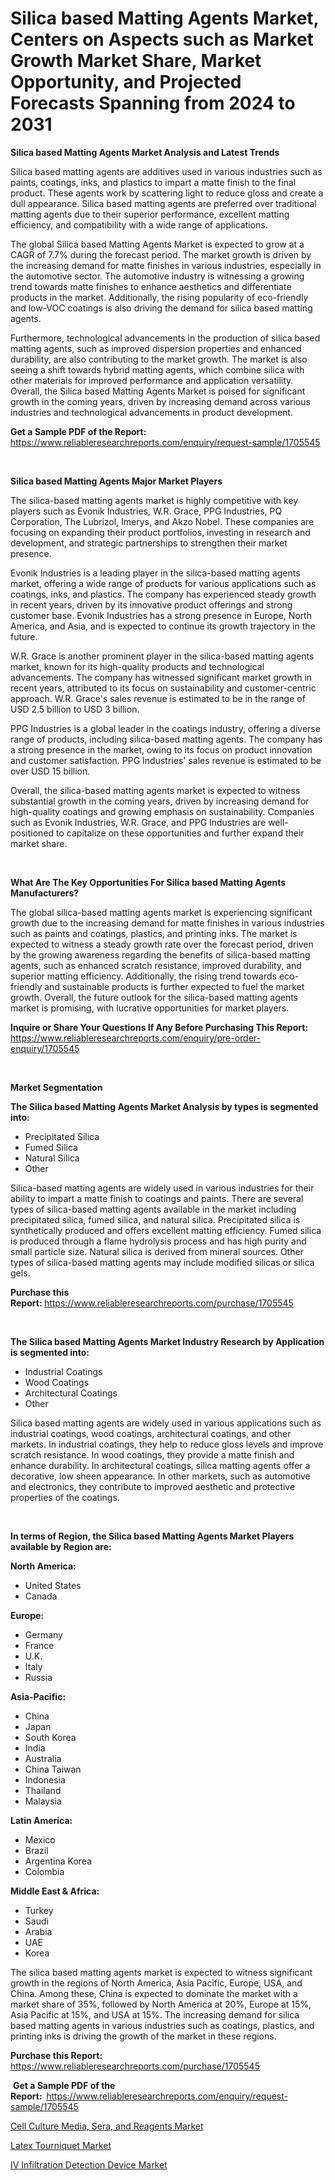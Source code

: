 <p><h1>Silica based Matting Agents Market, Centers on Aspects such as Market Growth Market Share, Market Opportunity, and Projected Forecasts Spanning from 2024 to 2031</h1></p><p><strong>Silica based Matting Agents Market Analysis and Latest Trends</strong></p>
<p><p>Silica based matting agents are additives used in various industries such as paints, coatings, inks, and plastics to impart a matte finish to the final product. These agents work by scattering light to reduce gloss and create a dull appearance. Silica based matting agents are preferred over traditional matting agents due to their superior performance, excellent matting efficiency, and compatibility with a wide range of applications.</p><p>The global Silica based Matting Agents Market is expected to grow at a CAGR of 7.7% during the forecast period. The market growth is driven by the increasing demand for matte finishes in various industries, especially in the automotive sector. The automotive industry is witnessing a growing trend towards matte finishes to enhance aesthetics and differentiate products in the market. Additionally, the rising popularity of eco-friendly and low-VOC coatings is also driving the demand for silica based matting agents.</p><p>Furthermore, technological advancements in the production of silica based matting agents, such as improved dispersion properties and enhanced durability, are also contributing to the market growth. The market is also seeing a shift towards hybrid matting agents, which combine silica with other materials for improved performance and application versatility. Overall, the Silica based Matting Agents Market is poised for significant growth in the coming years, driven by increasing demand across various industries and technological advancements in product development.</p></p>
<p><strong>Get a Sample PDF of the Report:&nbsp;</strong> <a href="https://www.reliableresearchreports.com/enquiry/request-sample/1705545">https://www.reliableresearchreports.com/enquiry/request-sample/1705545</a></p>
<p>&nbsp;</p>
<p><strong>Silica based Matting Agents Major Market Players</strong></p>
<p><p>The silica-based matting agents market is highly competitive with key players such as Evonik Industries, W.R. Grace, PPG Industries, PQ Corporation, The Lubrizol, Imerys, and Akzo Nobel. These companies are focusing on expanding their product portfolios, investing in research and development, and strategic partnerships to strengthen their market presence.</p><p>Evonik Industries is a leading player in the silica-based matting agents market, offering a wide range of products for various applications such as coatings, inks, and plastics. The company has experienced steady growth in recent years, driven by its innovative product offerings and strong customer base. Evonik Industries has a strong presence in Europe, North America, and Asia, and is expected to continue its growth trajectory in the future.</p><p>W.R. Grace is another prominent player in the silica-based matting agents market, known for its high-quality products and technological advancements. The company has witnessed significant market growth in recent years, attributed to its focus on sustainability and customer-centric approach. W.R. Grace's sales revenue is estimated to be in the range of USD 2.5 billion to USD 3 billion.</p><p>PPG Industries is a global leader in the coatings industry, offering a diverse range of products, including silica-based matting agents. The company has a strong presence in the market, owing to its focus on product innovation and customer satisfaction. PPG Industries' sales revenue is estimated to be over USD 15 billion.</p><p>Overall, the silica-based matting agents market is expected to witness substantial growth in the coming years, driven by increasing demand for high-quality coatings and growing emphasis on sustainability. Companies such as Evonik Industries, W.R. Grace, and PPG Industries are well-positioned to capitalize on these opportunities and further expand their market share.</p></p>
<p>&nbsp;</p>
<p><strong>What Are The Key Opportunities For Silica based Matting Agents Manufacturers?</strong></p>
<p><p>The global silica-based matting agents market is experiencing significant growth due to the increasing demand for matte finishes in various industries such as paints and coatings, plastics, and printing inks. The market is expected to witness a steady growth rate over the forecast period, driven by the growing awareness regarding the benefits of silica-based matting agents, such as enhanced scratch resistance, improved durability, and superior matting efficiency. Additionally, the rising trend towards eco-friendly and sustainable products is further expected to fuel the market growth. Overall, the future outlook for the silica-based matting agents market is promising, with lucrative opportunities for market players.</p></p>
<p><strong>Inquire or Share Your Questions If Any Before Purchasing This Report:</strong> <a href="https://www.reliableresearchreports.com/enquiry/pre-order-enquiry/1705545">https://www.reliableresearchreports.com/enquiry/pre-order-enquiry/1705545</a></p>
<p>&nbsp;</p>
<p><strong>Market Segmentation</strong></p>
<p><strong>The Silica based Matting Agents Market Analysis by types is segmented into:</strong></p>
<p><ul><li>Precipitated Silica</li><li>Fumed Silica</li><li>Natural Silica</li><li>Other</li></ul></p>
<p><p>Silica-based matting agents are widely used in various industries for their ability to impart a matte finish to coatings and paints. There are several types of silica-based matting agents available in the market including precipitated silica, fumed silica, and natural silica. Precipitated silica is synthetically produced and offers excellent matting efficiency. Fumed silica is produced through a flame hydrolysis process and has high purity and small particle size. Natural silica is derived from mineral sources. Other types of silica-based matting agents may include modified silicas or silica gels.</p></p>
<p><strong>Purchase this Report:&nbsp;</strong><a href="https://www.reliableresearchreports.com/purchase/1705545">https://www.reliableresearchreports.com/purchase/1705545</a></p>
<p>&nbsp;</p>
<p><strong>The Silica based Matting Agents Market Industry Research by Application is segmented into:</strong></p>
<p><ul><li>Industrial Coatings</li><li>Wood Coatings</li><li>Architectural Coatings</li><li>Other</li></ul></p>
<p><p>Silica based matting agents are widely used in various applications such as industrial coatings, wood coatings, architectural coatings, and other markets. In industrial coatings, they help to reduce gloss levels and improve scratch resistance. In wood coatings, they provide a matte finish and enhance durability. In architectural coatings, silica matting agents offer a decorative, low sheen appearance. In other markets, such as automotive and electronics, they contribute to improved aesthetic and protective properties of the coatings.</p></p>
<p>&nbsp;</p>
<p><strong>In terms of Region, the Silica based Matting Agents Market Players available by Region are:</strong></p>
<p>
    <p> <strong> North America: </strong>
        <ul>
            <li>United States</li>
            <li>Canada</li>
        </ul>
        </p> 
    <p> <strong> Europe: </strong>
        <ul>
            <li>Germany</li>
            <li>France</li>
            <li>U.K.</li>
            <li>Italy</li>
            <li>Russia</li>
        </ul>
        </p> 
    <p> <strong> Asia-Pacific: </strong>
        <ul>
            <li>China</li>
            <li>Japan</li>
            <li>South Korea</li>
            <li>India</li>
            <li>Australia</li>
            <li>China Taiwan</li>
            <li>Indonesia</li>
            <li>Thailand</li>
            <li>Malaysia</li>
        </ul>
        </p> 
    <p> <strong> Latin America: </strong>
        <ul>
            <li>Mexico</li>
            <li>Brazil</li>
            <li>Argentina Korea</li>
            <li>Colombia</li>
        </ul>
        </p> 
    <p> <strong> Middle East & Africa: </strong>
        <ul>
            <li>Turkey</li>
            <li>Saudi</li>
            <li>Arabia</li>
            <li>UAE</li>
            <li>Korea</li>
        </ul>
    </p>
    </p>
<p><p>The silica based matting agents market is expected to witness significant growth in the regions of North America, Asia Pacific, Europe, USA, and China. Among these, China is expected to dominate the market with a market share of 35%, followed by North America at 20%, Europe at 15%, Asia Pacific at 15%, and USA at 15%. The increasing demand for silica based matting agents in various industries such as coatings, plastics, and printing inks is driving the growth of the market in these regions.</p></p>
<p><strong>Purchase this Report: </strong><a href="https://www.reliableresearchreports.com/purchase/1705545">https://www.reliableresearchreports.com/purchase/1705545</a></p>
<p>&nbsp;<strong>Get a Sample PDF of the Report:&nbsp;&nbsp;</strong><a href="https://www.reliableresearchreports.com/enquiry/request-sample/1705545">https://www.reliableresearchreports.com/enquiry/request-sample/1705545</a></p>
<p><strong></strong></p>
<p><p><a href="https://view.publitas.com/reportprime-1/cell-culture-media-sera-and-reagents-market-analysis-examines-its-scope-on-growth-opportunities-and-forecasted-trends-spanning-from-2023-to-2030/">Cell Culture Media, Sera, and Reagents Market</a></p><p><a href="https://view.publitas.com/reportprime-1/global-latex-tourniquet-market-by-types-applications-and-major-players-with-regional-growth-rate-analysis-and-development-situation-from-2023-to-2030/">Latex Tourniquet Market</a></p><p><a href="https://view.publitas.com/reportprime-1/iv-infiltration-detection-device-market-size-share-trends-analysis-report-by-application-regional-outlook-competitive-strategies-and-segment-forecasts-2023-2030/">IV Infiltration Detection Device Market</a></p></p>